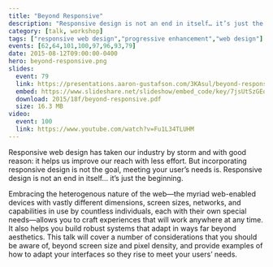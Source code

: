 ```yaml
---
title: "Beyond Responsive"
description: "Responsive design is not an end in itself… it’s just the beginning."
category: [talk, workshop]
tags: ["responsive web design","progressive enhancement","web design"]
events: [62,64,101,100,97,96,93,79]
date: 2015-08-12T09:00:00-0400
hero: beyond-responsive.png
slides:
  event: 79
  link: https://presentations.aaron-gustafson.com/3KAsul/beyond-responsive-workshop
  embed: https://www.slideshare.net/slideshow/embed_code/key/7jsUtSzGEqFyKj
  download: 2015/18f/beyond-responsive.pdf
  size: 16.3 MB
video:
  event: 100
  link: https://www.youtube.com/watch?v=Fu1L34TLUHM
---
```


Responsive web design has taken our industry by storm and with good reason: it helps us improve our reach with less effort. But incorporating responsive design is not the goal, meeting your user’s needs is. Responsive design is not an end in itself… it’s just the beginning.

Embracing the heterogenous nature of the web—the myriad web-enabled devices with vastly different dimensions, screen sizes, networks, and capabilities in use by countless individuals, each with their own special needs—allows you to craft experiences that will work anywhere at any time. It also helps you build robust systems that adapt in ways far beyond aesthetics. This talk will cover a number of considerations that you should be aware of, beyond screen size and pixel density, and provide examples of how to adapt your interfaces so they rise to meet your users’ needs.
